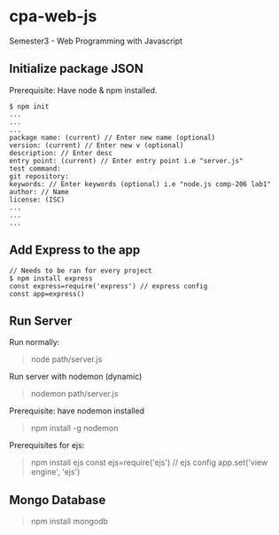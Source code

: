 # cpa-web-js
Semester3 - Web Programming with Javascript

## Initialize package JSON
Prerequisite: Have node & npm installed.
```
$ npm init
...
...
...
package name: (current) // Enter new name (optional)
version: (current) // Enter new v (optional)
description: // Enter desc
entry point: (current) // Enter entry point i.e "server.js"
test command: 
git repository:
keywords: // Enter keywords (optional) i.e "node.js comp-206 lab1"
author: // Name 
license: (ISC) 
...
...
...
```

## Add Express to the app
```
// Needs to be ran for every project
$ npm install express
const express=require('express') // express config
const app=express()
```


## Run Server
Run normally:
> node path/server.js

Run server with nodemon (dynamic)
> nodemon path/server.js

Prerequisite: have nodemon installed
> npm install -g nodemon

Prerequisites for ejs: 
> npm install ejs
> const ejs=require('ejs') // ejs config
> app.set('view engine', 'ejs')

## Mongo Database
> npm install mongodb